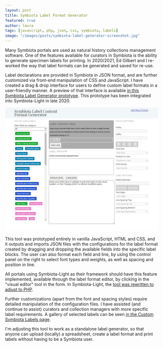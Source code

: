 ```yaml
---
layout: post
title: Symbiota Label Format Generator
featured: true
author: laura
tags: [javascript, php, json, css, symbiota, labels]
image: "/images/posts/symbiota-label-generator-screenshot.jpg"
---
```


Many Symbiota portals are used as natural history collections management software. One of the features available for curators in Symbiota is the ability to generate specimen labels for printing.
In 2020/2021, Ed Gilbert and I re-worked the way that label formats can be generated and saved for re-use.

Label declarations are provided in Symbiota in JSON format, and are further customized via front-end manipulation of CSS and JavaScript. I have created a drag & drop interface for users to define custom label formats in a user-friendly manner. A preview of that interface is available [in this Symbiota Label Generator prototype](https://laura.rochaprado.com/symbiota-label-generator/). This prototype has been integrated into Symbiota-Light in late 2020.

![Screenshot of Symbiota Label Format Generator Prototype](/images/posts/symbiota-label-generator-screenshot.jpg)

This tool was prototyped entirely in vanilla JavaScript, HTML and CSS, and it outputs and imports JSON files with the configurations for the label format created by dragging and dropping the available fields into the specific label blocks. The user can also format each field and line, by using the control panel on the right to select font types and weights, as well as spacing and position in line.

All portals using Symbiota-Light as their framework should have this feature implemented, available through the label format editor, by clicking in the "visual editor" tool in the form. In Symbiota-Light, the [tool was rewritten to adjust to PHP](https://github.com/BioKIC/Symbiota-light/pull/20/commits/a4a4938e2b7ed16a26b9649049c8762402d9527b).

Further customizations (apart from the font and spacing styles) require detailed manipulation of the configuration files. I have assisted (and continue to assist) curators and collection managers with more specific label requirements. A gallery of selected labels can be seen [in the Custom Symbiota Labels page](/2021/01/20/custom-symbiota-labels).

I'm adjusting this tool to work as a standalone label generator, so that anyone can upload (locally) a spreadsheet, create a label format and print labels without having to be a Symbiota user.
